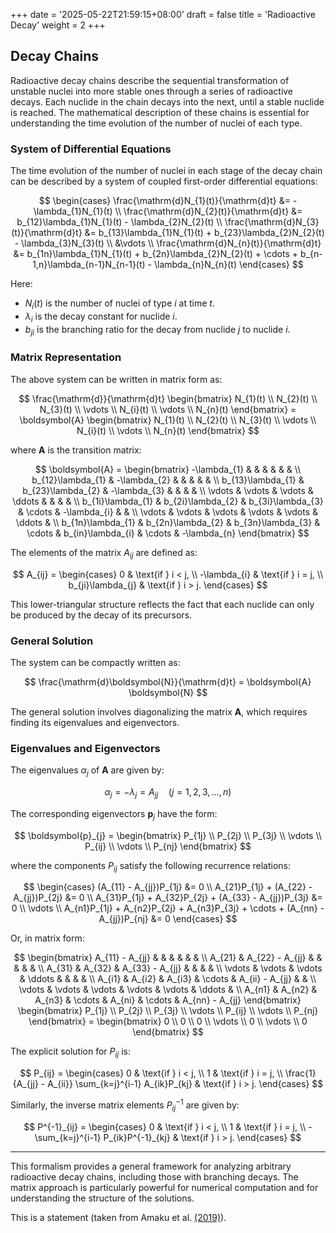 +++
date = '2025-05-22T21:59:15+08:00'
draft = false
title = 'Radioactive Decay'
weight = 2
+++

## Decay Chains

Radioactive decay chains describe the sequential transformation of unstable nuclei into more stable ones through a series of radioactive decays. Each nuclide in the chain decays into the next, until a stable nuclide is reached. The mathematical description of these chains is essential for understanding the time evolution of the number of nuclei of each type.

### System of Differential Equations


The time evolution of the number of nuclei in each stage of the decay chain can be described by a system of coupled first-order differential equations:

$$
\begin{cases}
\frac{\mathrm{d}N_{1}(t)}{\mathrm{d}t} &= -\lambda_{1}N_{1}(t) \\
\frac{\mathrm{d}N_{2}(t)}{\mathrm{d}t} &= b_{12}\lambda_{1}N_{1}(t) - \lambda_{2}N_{2}(t) \\
\frac{\mathrm{d}N_{3}(t)}{\mathrm{d}t} &= b_{13}\lambda_{1}N_{1}(t) + b_{23}\lambda_{2}N_{2}(t) - \lambda_{3}N_{3}(t) \\
&\vdots \\
\frac{\mathrm{d}N_{n}(t)}{\mathrm{d}t} &= b_{1n}\lambda_{1}N_{1}(t) + b_{2n}\lambda_{2}N_{2}(t) + \cdots + b_{n-1,n}\lambda_{n-1}N_{n-1}(t) - \lambda_{n}N_{n}(t)
\end{cases}
$$

Here:
- $N_i(t)$ is the number of nuclei of type $i$ at time $t$.
- $\lambda_i$ is the decay constant for nuclide $i$.
- $b_{ji}$ is the branching ratio for the decay from nuclide $j$ to nuclide $i$.

### Matrix Representation

The above system can be written in matrix form as:

$$
\frac{\mathrm{d}}{\mathrm{d}t}
\begin{bmatrix}
N_{1}(t) \\
N_{2}(t) \\
N_{3}(t) \\
\vdots   \\
N_{i}(t) \\
\vdots   \\
N_{n}(t)
\end{bmatrix} =
\boldsymbol{A} 
\begin{bmatrix}
N_{1}(t) \\
N_{2}(t) \\
N_{3}(t) \\
\vdots   \\
N_{i}(t) \\
\vdots   \\
N_{n}(t)
\end{bmatrix}
$$

where $\boldsymbol{A}$ is the transition matrix:

$$
\boldsymbol{A} = 
\begin{bmatrix}
-\lambda_{1}      &                   &                   &              &                        &                    &                     \\
b_{12}\lambda_{1} & -\lambda_{2}      &                   &              &                        &                    &                     \\
b_{13}\lambda_{1} & b_{23}\lambda_{2} & -\lambda_{3}      &              &                        &                    &                     \\
\vdots            & \vdots            & \vdots            & \ddots       &                  &                    &        &              \\
b_{1i}\lambda_{1} & b_{2i}\lambda_{2} & b_{3i}\lambda_{3} & \cdots   & -\lambda_{i}       &        &               \\
\vdots            & \vdots            & \vdots            & \vdots       & \vdots            & \ddots             &                \\
b_{1n}\lambda_{1} & b_{2n}\lambda_{2} & b_{3n}\lambda_{3} & \cdots       &  b_{in}\lambda_{i} & \cdots & -\lambda_{n}
\end{bmatrix}
$$

The elements of the matrix $A_{ij}$ are defined as:

$$
A_{ij} =
\begin{cases} 
  0 & \text{if } i < j, \\
  -\lambda_{i} & \text{if } i = j, \\
  b_{ji}\lambda_{j} & \text{if } i > j.
\end{cases}
$$

This lower-triangular structure reflects the fact that each nuclide can only be produced by the decay of its precursors.

### General Solution

The system can be compactly written as:

$$
\frac{\mathrm{d}\boldsymbol{N}}{\mathrm{d}t} = \boldsymbol{A} \boldsymbol{N}
$$

The general solution involves diagonalizing the matrix $\boldsymbol{A}$, which requires finding its eigenvalues and eigenvectors.

### Eigenvalues and Eigenvectors

The eigenvalues $\alpha_j$ of $\boldsymbol{A}$ are given by:

$$
\alpha_{j} = -\lambda_{j} = A_{jj} \quad(j = 1,2,3,\dots,n)
$$

The corresponding eigenvectors $\boldsymbol{p}_j$ have the form:

$$
\boldsymbol{p}_{j} = 
\begin{bmatrix}
P_{1j}    \\
P_{2j}    \\
P_{3j}    \\
\vdots   \\
P_{ij}    \\
\vdots   \\
P_{nj}
\end{bmatrix}
$$

where the components $P_{ij}$ satisfy the following recurrence relations:

$$
\begin{cases}
(A_{11} - A_{jj})P_{1j} &= 0                           \\
A_{21}P_{1j} + (A_{22} - A_{jj})P_{2j} &= 0        \\
A_{31}P_{1j} + A_{32}P_{2j} + (A_{33} - A_{jj})P_{3j} &= 0         \\
\vdots                                           \\
A_{n1}P_{1j} + A_{n2}P_{2j} + A_{n3}P_{3j} + \cdots + (A_{nn} - A_{jj})P_{nj} &= 0
\end{cases}
$$

Or, in matrix form:

$$
\begin{bmatrix}
A_{11} - A_{jj} &                 &                 &              &                 &                    &                                                   \\
A_{21}          & A_{22} - A_{jj} &                 &              &                        &                    &                     \\
A_{31}          & A_{32}          & A_{33} - A_{jj} &              &                        &               &                     \\
\vdots            & \vdots            & \vdots            & \ddots       &                  &                    &        &              \\
A_{i1}          & A_{i2}          & A_{i3}          & \cdots   & A_{ii} - A_{jj}       &        &               \\
\vdots            & \vdots            & \vdots            & \vdots       & \vdots            & \ddots             &                \\
A_{n1} & A_{n2} & A_{n3} & \cdots       &  A_{ni} & \cdots & A_{nn} - A_{jj}
\end{bmatrix}
\begin{bmatrix}
P_{1j}    \\
P_{2j}    \\
P_{3j}    \\
\vdots   \\
P_{ij}    \\
\vdots   \\
P_{nj}
\end{bmatrix} = 
\begin{bmatrix}
0   \\
0   \\
0   \\
\vdots \\
0    \\
\vdots  \\
0
\end{bmatrix}
$$

The explicit solution for $P_{ij}$ is:

$$
P_{ij} =
\begin{cases} 
  0 & \text{if } i < j, \\
  1 & \text{if } i = j, \\
  \frac{1}{A_{jj} - A_{ii}} \sum_{k=j}^{i-1} A_{ik}P_{kj} & \text{if } i > j.
\end{cases}
$$

Similarly, the inverse matrix elements $P^{-1}_{ij}$ are given by:

$$
P^{-1}_{ij} =
\begin{cases} 
  0 & \text{if } i < j, \\
  1 & \text{if } i = j, \\
  -\sum_{k=j}^{i-1} P_{ik}P^{-1}_{kj} & \text{if } i > j.
\end{cases}
$$

---

This formalism provides a general framework for analyzing arbitrary radioactive decay chains, including those with branching decays. The matrix approach is particularly powerful for numerical computation and for understanding the structure of the solutions.


This is a statement (taken from Amaku et al. [(2019)](/References/References/#Amaku2019)).





